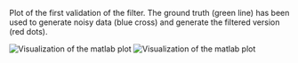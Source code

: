 Plot of the first validation of the filter. 
The ground truth (green line) has been used to generate noisy data (blue cross)
and generate the filtered version (red dots).




<img src="https://github.com/bellonemauro/opendlv/blob/master/resources/VSE_data_test/matlabScripts/dataPlot.png" alt="Visualization of the matlab plot" >

<img src="https://github.com/bellonemauro/opendlv/blob/master/resources/VSE_data_test/matlabScripts/plot_realDataTest.png" alt="Visualization of the matlab plot" >
